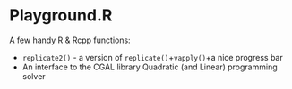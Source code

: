 # Playground.R

A few handy R & Rcpp functions:

* `replicate2()` - a version of `replicate()`+`vapply()`+a nice progress bar
* An interface to the CGAL library Quadratic (and Linear) programming solver

